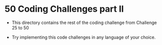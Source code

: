 # 50 Coding Challenges part II

- This directory contains the rest of the coding challenge from Challenge 25 to 50

- Try implementing this code challenges in any language of your choice.